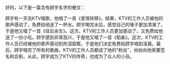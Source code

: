 好的，以下是一篇含有顾宇名字的梗文：

顾宇有一天去KTV唱歌，他唱了一首《爱情转移》。结果，KTV的工作人员被他的歌声感动了，免费给他送了一杯水。顾宇喝完水后，感觉自己的嗓子更加清澈了，于是他又唱了一首《往后余生》。这次，KTV的工作人员更加感动了，又免费给他送了一份小吃。顾宇感到非常高兴，于是他又唱了一首《稻香》。这次，KTV的工作人员已经被他的歌声感动到热泪盈眶，于是他们决定免费给顾宇唱到凌晨。最后，顾宇唱完了所有的歌曲，KTV的工作人员都成了他的"粉丝"，纷纷向他索要签名和合影。从此，顾宇成为了KTV的传奇，也成为了众人的小丑。
